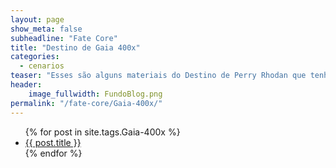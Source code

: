 ```yaml
---
layout: page
show_meta: false
subheadline: "Fate Core"
title: "Destino de Gaia 400x"
categories:
  - cenarios
teaser: "Esses são alguns materiais do Destino de Perry Rhodan que tenho aqui nos meus cacarecos. Fique a vontade para se Servir"
header:
    image_fullwidth: FundoBlog.png
permalink: "/fate-core/Gaia-400x/"
---
```

<ul>
    {% for post in site.tags.Gaia-400x %}
    <li><a href="{{ post.url }}">{{ post.title }}</a></li>
    {% endfor %}
</ul>

<ul>

